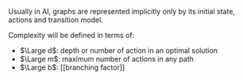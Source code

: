 Usually in AI, graphs are represented implicitly only by its initial state, actions and transition model. 

Complexity will be defined in terms of:
- $\Large d$: depth or number of action in an optimal solution
- $\Large m$: maximum number of actions in any path
- $\Large b$: [[branching factor]]